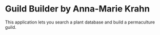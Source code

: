# Guild Builder by Anna-Marie Krahn

This application lets you search a plant database and build a permaculture guild.
